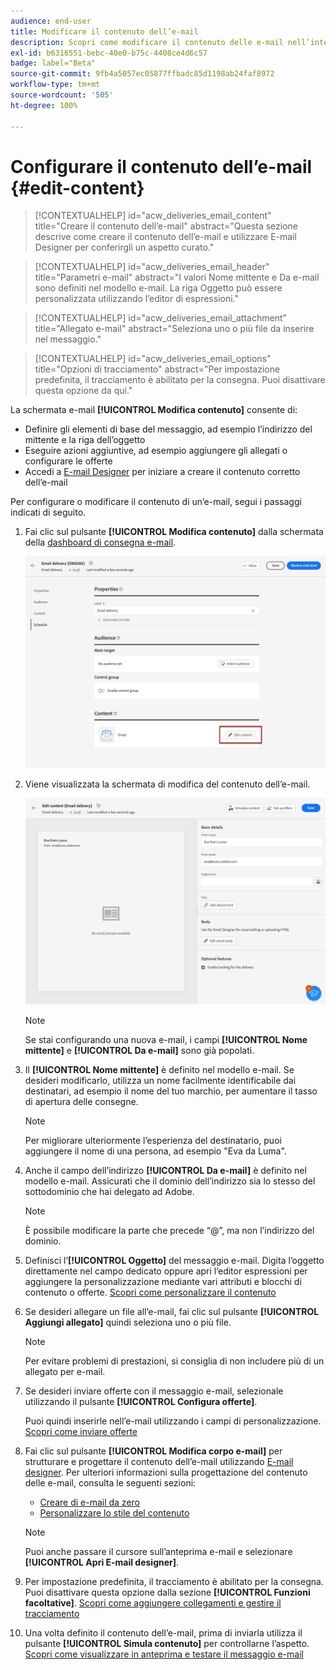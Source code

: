 ```yaml
---
audience: end-user
title: Modificare il contenuto dell’e-mail
description: Scopri come modificare il contenuto delle e-mail nell’interfaccia utente di Campaign Web
exl-id: b6316551-bebc-40e0-b75c-4408ce4d6c57
badge: label="Beta"
source-git-commit: 9fb4a5057ec05877ffbadc85d1198ab24faf8972
workflow-type: tm+mt
source-wordcount: '505'
ht-degree: 100%

---
```


# Configurare il contenuto dell’e-mail {#edit-content}

>[!CONTEXTUALHELP]
>id="acw_deliveries_email_content"
>title="Creare il contenuto dell’e-mail"
>abstract="Questa sezione descrive come creare il contenuto dell’e-mail e utilizzare E-mail Designer per conferirgli un aspetto curato."

>[!CONTEXTUALHELP]
>id="acw_deliveries_email_header"
>title="Parametri e-mail"
>abstract="I valori Nome mittente e Da e-mail sono definiti nel modello e-mail. La riga Oggetto può essere personalizzata utilizzando l’editor di espressioni."

>[!CONTEXTUALHELP]
>id="acw_deliveries_email_attachment"
>title="Allegato e-mail"
>abstract="Seleziona uno o più file da inserire nel messaggio."

>[!CONTEXTUALHELP]
>id="acw_deliveries_email_options"
>title="Opzioni di tracciamento"
>abstract="Per impostazione predefinita, il tracciamento è abilitato per la consegna. Puoi disattivare questa opzione da qui."

La schermata e-mail **[!UICONTROL Modifica contenuto]** consente di:
* Definire gli elementi di base del messaggio, ad esempio l’indirizzo del mittente e la riga dell’oggetto
* Eseguire azioni aggiuntive, ad esempio aggiungere gli allegati o configurare le offerte
* Accedi a [E-mail Designer](get-started-email-designer.md#start-authoring) per iniziare a creare il contenuto corretto dell’e-mail

Per configurare o modificare il contenuto di un’e-mail, segui i passaggi indicati di seguito.

1. Fai clic sul pulsante **[!UICONTROL Modifica contenuto]** dalla schermata della [dashboard di consegna e-mail](../email/create-email.md).

   ![](assets/email-edit-content-button.png)

1. Viene visualizzata la schermata di modifica del contenuto dell’e-mail.

   ![](assets/email-edit-content-dashboard.png)

   >[!NOTE]
   >
   >Se stai configurando una nuova e-mail, i campi **[!UICONTROL Nome mittente]** e **[!UICONTROL Da e-mail]** sono già popolati.

1. Il **[!UICONTROL Nome mittente]** è definito nel modello e-mail. Se desideri modificarlo, utilizza un nome facilmente identificabile dai destinatari, ad esempio il nome del tuo marchio, per aumentare il tasso di apertura delle consegne.

   >[!NOTE]
   >
   >Per migliorare ulteriormente l’esperienza del destinatario, puoi aggiungere il nome di una persona, ad esempio &quot;Eva da Luma&quot;.

1. Anche il campo dell’indirizzo **[!UICONTROL Da e-mail]** è definito nel modello e-mail. Assicurati che il dominio dell’indirizzo sia lo stesso del sottodominio che hai delegato ad Adobe.

   >[!NOTE]
   >
   >È possibile modificare la parte che precede “@”, ma non l’indirizzo del dominio.

   <!--In the Reply address text fields, the sender's address is used by default for replies. However, Adobe recommends using an existing real address such as your brand's customer care. In this case, if a recipient sends a reply, the customer care will be able to handle it.-->

1. Definisci l’**[!UICONTROL Oggetto]** del messaggio e-mail. Digita l’oggetto direttamente nel campo dedicato oppure apri l’editor espressioni per aggiungere la personalizzazione mediante vari attributi e blocchi di contenuto o offerte. [Scopri come personalizzare il contenuto](../personalization/personalize.md)

1. Se desideri allegare un file all’e-mail, fai clic sul pulsante **[!UICONTROL Aggiungi allegato]** quindi seleziona uno o più file.

   >[!NOTE]
   >
   >    Per evitare problemi di prestazioni, si consiglia di non includere più di un allegato per e-mail.

   <!--limitation on size + number of files?-->

1. Se desideri inviare offerte con il messaggio e-mail, selezionale utilizzando il pulsante **[!UICONTROL Configura offerte]**.

   Puoi quindi inserirle nell’e-mail utilizzando i campi di personalizzazione. [Scopri come inviare offerte](offers.md)

1. Fai clic sul pulsante **[!UICONTROL Modifica corpo e-mail]** per strutturare e progettare il contenuto dell’e-mail utilizzando [E-mail designer](#start-authoring). Per ulteriori informazioni sulla progettazione del contenuto delle e-mail, consulta le seguenti sezioni:

   * [Creare di e-mail da zero](create-email-content.md)
   * [Personalizzare lo stile del contenuto](get-started-email-style.md)

   >[!NOTE]
   >
   >Puoi anche passare il cursore sull’anteprima e-mail e selezionare **[!UICONTROL Apri E-mail designer]**.

1. Per impostazione predefinita, il tracciamento è abilitato per la consegna. Puoi disattivare questa opzione dalla sezione **[!UICONTROL Funzioni facoltative]**. [Scopri come aggiungere collegamenti e gestire il tracciamento](message-tracking.md)

1. Una volta definito il contenuto dell’e-mail, prima di inviarla utilizza il pulsante **[!UICONTROL Simula contenuto]** per controllarne l’aspetto. [Scopri come visualizzare in anteprima e testare il messaggio e-mail](../preview-test/preview-test.md)

